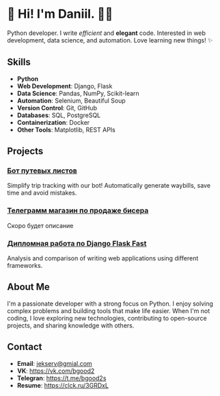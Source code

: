 # 👋 Hi! I'm Daniil. 👨‍💻

Python developer. I write *efficient* and **elegant** code. Interested in web development, data science, and automation. Love learning new things! ✨

## Skills

- **Python**
- **Web Development**: Django, Flask
- **Data Science**: Pandas, NumPy, Scikit-learn
- **Automation**: Selenium, Beautiful Soup
- **Version Control**: Git, GitHub
- **Databases**: SQL, PostgreSQL
- **Containerization**: Docker
- **Other Tools**: Matplotlib, REST APIs

## Projects

### [Бот путевых листов](https://github.com/Enots21/AutoTravelSheet)
Simplify trip tracking with our bot! Automatically generate waybills, save time and avoid mistakes.

### [Телеграмм магазин по продаже бисера](https://github.com/Enots21/AutoTravelSheet)
Cкоро будет описание

### [Дипломная работа по Django Flask Fast](https://github.com/Enots21/Graduate-work)
Analysis and comparison of writing web applications using different frameworks.

<!-- Add more projects here -->

## About Me

I'm a passionate developer with a strong focus on Python. I enjoy solving complex problems and building tools that make life easier. When I'm not coding, I love exploring new technologies, contributing to open-source projects, and sharing knowledge with others.

## Contact

- **Email**: jekserv@gmial.com
- **VK**: https://vk.com/bgood2
- **Telegran**: https://t.me/bgood2s
- **Resume**: https://clck.ru/3GRDxL
